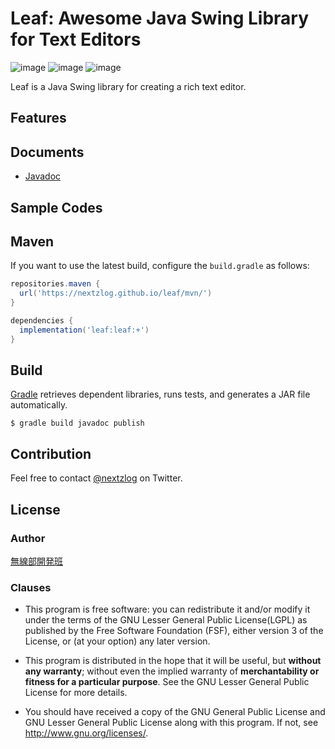 Leaf: Awesome Java Swing Library for Text Editors
====

![image](https://img.shields.io/badge/Gradle-6-red.svg)
![image](https://img.shields.io/badge/OpenJDK-SE8-red.svg)
![image](https://img.shields.io/badge/license-LGPL3-darkblue.svg)

Leaf is a Java Swing library for creating a rich text editor.

## Features

## Documents

- [Javadoc](https://nextzlog.github.io/leaf/doc/index.html)

## Sample Codes

## Maven

If you want to use the latest build, configure the `build.gradle` as follows:

```Groovy:build.gradle
repositories.maven {
  url('https://nextzlog.github.io/leaf/mvn/')
}

dependencies {
  implementation('leaf:leaf:+')
}
```

## Build

[Gradle](https://gradle.org/) retrieves dependent libraries, runs tests, and generates a JAR file automatically.

```shell
$ gradle build javadoc publish
```

## Contribution

Feel free to contact [@nextzlog](https://twitter.com/nextzlog) on Twitter.

## License

### Author

[無線部開発班](https://pafelog.net)

### Clauses

- This program is free software: you can redistribute it and/or modify it under the terms of the GNU Lesser General Public License(LGPL) as published by the Free Software Foundation (FSF), either version 3 of the License, or (at your option) any later version.

- This program is distributed in the hope that it will be useful, but **without any warranty**; without even the implied warranty of **merchantability or fitness for a particular purpose**.
See the GNU Lesser General Public License for more details.

- You should have received a copy of the GNU General Public License and GNU Lesser General Public License along with this program.
If not, see <http://www.gnu.org/licenses/>.
